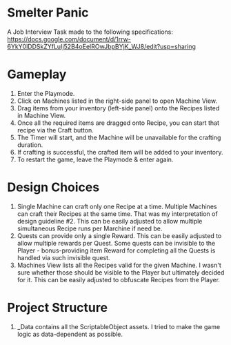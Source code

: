 # Smelter Panic
A Job Interview Task made to the following specifications: https://docs.google.com/document/d/1rrw-6YkY0lDDSkZYfLuIj52B4oEelROwJbpBYjK_WJ8/edit?usp=sharing
# Gameplay
1. Enter the Playmode.
2. Click on Machines listed in the right-side panel to open Machine View.
3. Drag items from your inventory (left-side panel) onto the Recipes listed in Machine View.
4. Once all the required items are dragged onto Recipe, you can start that recipe via the Craft button.
5. The Timer will start, and the Machine will be unavailable for the crafting duration.
6. If crafting is successful, the crafted item will be added to your inventory.
7. To restart the game, leave the Playmode & enter again.
# Design Choices
1. Single Machine can craft only one Recipe at a time. Multiple Machines can craft their Recipes at the same time. That was my interpretation of design guideline #2. This can be easily adjusted to allow multiple simultaneous Recipe runs per Marchine if need be.
2. Quests can provide only a single Reward. This can be easily adjusted to allow multiple rewards per Quest. Some quests can be invisible to the Player - bonus-providing item Reward for completing all the Quests is handled via such invisible quest.
3. Machines View lists all the Recipes valid for the given Machine. I wasn't sure whether those should be visible to the Player but ultimately decided for it. This can be easily adjusted to obfuscate Recipes from the Player.
# Project Structure
1. _Data contains all the ScriptableObject assets. I tried to make the game logic as data-dependent as possible.
